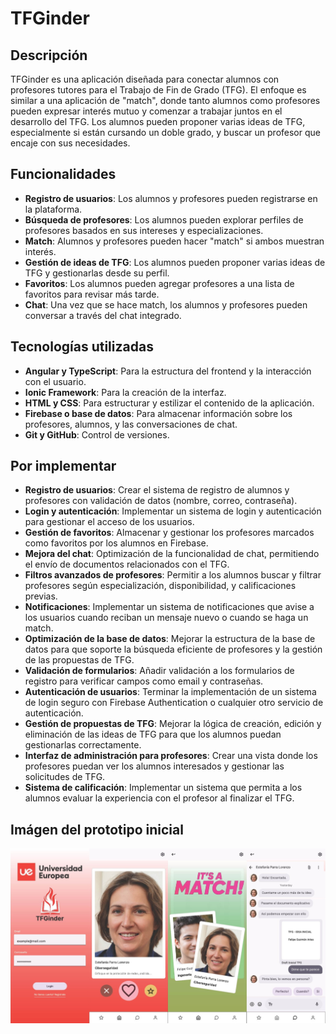 # TFGinder

## Descripción

TFGinder es una aplicación diseñada para conectar alumnos con profesores tutores para el Trabajo de Fin de Grado (TFG). El enfoque es similar a una aplicación de "match", donde tanto alumnos como profesores pueden expresar interés mutuo y comenzar a trabajar juntos en el desarrollo del TFG. Los alumnos pueden proponer varias ideas de TFG, especialmente si están cursando un doble grado, y buscar un profesor que encaje con sus necesidades.

## Funcionalidades

- **Registro de usuarios**: Los alumnos y profesores pueden registrarse en la plataforma.
- **Búsqueda de profesores**: Los alumnos pueden explorar perfiles de profesores basados en sus intereses y especializaciones.
- **Match**: Alumnos y profesores pueden hacer "match" si ambos muestran interés.
- **Gestión de ideas de TFG**: Los alumnos pueden proponer varias ideas de TFG y gestionarlas desde su perfil.
- **Favoritos**: Los alumnos pueden agregar profesores a una lista de favoritos para revisar más tarde.
- **Chat**: Una vez que se hace match, los alumnos y profesores pueden conversar a través del chat integrado.

## Tecnologías utilizadas

- **Angular y TypeScript**: Para la estructura del frontend y la interacción con el usuario.
- **Ionic Framework**: Para la creación de la interfaz.
- **HTML y CSS**: Para estructurar y estilizar el contenido de la aplicación.
- **Firebase o base de datos**: Para almacenar información sobre los profesores, alumnos, y las conversaciones de chat.
- **Git y GitHub**: Control de versiones.

## Por implementar

- **Registro de usuarios**: Crear el sistema de registro de alumnos y profesores con validación de datos (nombre, correo, contraseña).
- **Login y autenticación**: Implementar un sistema de login y autenticación para gestionar el acceso de los usuarios.
- **Gestión de favoritos**: Almacenar y gestionar los profesores marcados como favoritos por los alumnos en Firebase.
- **Mejora del chat**: Optimización de la funcionalidad de chat, permitiendo el envío de documentos relacionados con el TFG.
- **Filtros avanzados de profesores**: Permitir a los alumnos buscar y filtrar profesores según especialización, disponibilidad, y calificaciones previas.
- **Notificaciones**: Implementar un sistema de notificaciones que avise a los usuarios cuando reciban un mensaje nuevo o cuando se haga un match.
- **Optimización de la base de datos**: Mejorar la estructura de la base de datos para que soporte la búsqueda eficiente de profesores y la gestión de las propuestas de TFG.
- **Validación de formularios**: Añadir validación a los formularios de registro para verificar campos como email y contraseñas.
- **Autenticación de usuarios**: Terminar la implementación de un sistema de login seguro con Firebase Authentication o cualquier otro servicio de autenticación.
- **Gestión de propuestas de TFG**: Mejorar la lógica de creación, edición y eliminación de las ideas de TFG para que los alumnos puedan gestionarlas correctamente.
- **Interfaz de administración para profesores**: Crear una vista donde los profesores puedan ver los alumnos interesados y gestionar las solicitudes de TFG.
- **Sistema de calificación**: Implementar un sistema que permita a los alumnos evaluar la experiencia con el profesor al finalizar el TFG.

## Imágen del prototipo inicial

![Vista General del Prototipo](general_images/Prototype_General.jpg)
